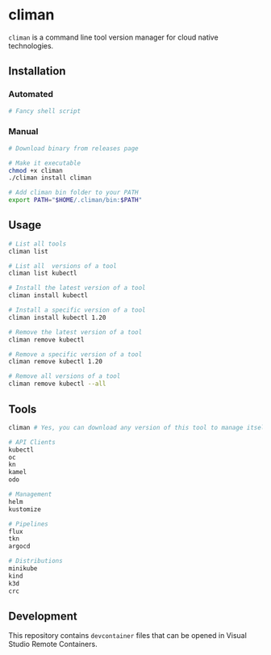 # climan

`climan` is a command line tool version manager for cloud native technologies.

## Installation
### Automated
```bash
# Fancy shell script
```

### Manual
```bash
# Download binary from releases page

# Make it executable
chmod +x climan
./climan install climan

# Add climan bin folder to your PATH
export PATH="$HOME/.climan/bin:$PATH"
```

## Usage
```bash
# List all tools
climan list

# List all  versions of a tool
climan list kubectl

# Install the latest version of a tool
climan install kubectl

# Install a specific version of a tool
climan install kubectl 1.20

# Remove the latest version of a tool
climan remove kubectl

# Remove a specific version of a tool
climan remove kubectl 1.20

# Remove all versions of a tool
climan remove kubectl --all
```

## Tools
```bash
climan # Yes, you can download any version of this tool to manage itself

# API Clients
kubectl
oc
kn
kamel
odo

# Management
helm
kustomize

# Pipelines
flux
tkn
argocd

# Distributions
minikube
kind
k3d
crc
```
## Development
This repository contains `devcontainer` files that can be opened in Visual Studio Remote Containers.
